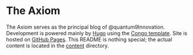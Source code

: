 # The Axiom

The Axiom serves as the principal blog of @quantum9Innovation.
Development is powered mainly by [Hugo](https://gohugo.io/) using the [Congo template](https://jpanther.github.io/congo/). Site is hosted on [GitHub Pages](https://quantum9innovation.github.io/axiom/). This README is nothing special; the actual content is located in the [content](/content/) directory.
